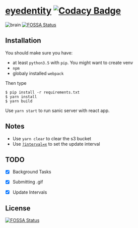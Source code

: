 # [eyedentity](http://www.eyedentity.net) [![Codacy Badge](https://api.codacy.com/project/badge/Grade/6d574afb56ba444ba3dc72aa49e8ea84)](https://www.codacy.com/app/thehappydinoa/eyedentity?utm_source=github.com&utm_medium=referral&utm_content=thehappydinoa/eyedentity&utm_campaign=Badge_Grade)

![brain](https://emojipedia-us.s3.dualstack.us-west-1.amazonaws.com/thumbs/160/apple/155/brain_1f9e0.png)
[![FOSSA Status](https://app.fossa.io/api/projects/git%2Bgithub.com%2Fthehappydinoa%2Feyedentity.svg?type=shield)](https://app.fossa.io/projects/git%2Bgithub.com%2Fthehappydinoa%2Feyedentity?ref=badge_shield)

## Installation

You should make sure you have:

-   at least `python3.5` with `pip`. You might want to create venv
-   `npm`
-   globaly installed `webpack`

Then type

    $ pip install -r requirements.txt
    $ yarn install
    $ yarn build

Use `yarn start` to run sanic server with react app.

## Notes

-   Use `yarn clear` to clear the s3 bucket
-   Use [`?interval=x`](http://www.eyedentity.net?interval=1) to set the update interval

## TODO

-   [x] Background Tasks
-   [x] Submitting .gif
-   [x] Update Intervals


## License
[![FOSSA Status](https://app.fossa.io/api/projects/git%2Bgithub.com%2Fthehappydinoa%2Feyedentity.svg?type=large)](https://app.fossa.io/projects/git%2Bgithub.com%2Fthehappydinoa%2Feyedentity?ref=badge_large)